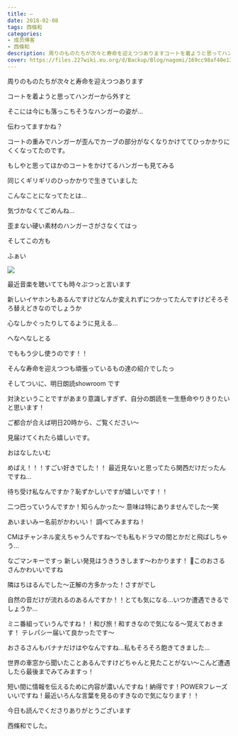 ```yaml
---
title: —
date: 2018-02-08
tags: 西條和
categories: 
- 成员博客
- 西條和
description: 周りのものたちが次々と寿命を迎えつつありますコートを着ようと思ってハンガーから外すとそこには今にも落っこちそうなハンガーの姿が…伝わってま...
cover: https://files.227wiki.eu.org/d/Backup/Blog/nagomi/169cc98af40e13239abac5fba9f45.jpg 
---
```







周りのものたちが次々と寿命を迎えつつあります










コートを着ようと思ってハンガーから外すと






そこには今にも落っこちそうなハンガーの姿が…






伝わってますかね？





コートの重みでハンガーが歪んでカーブの部分がなくなりかけててひっかかりにくくなってたのです。







もしやと思ってほかのコートをかけてるハンガーも見てみる





同じくギリギリのひっかかりで生きていました






こんなことになってたとは…





気づかなくてごめんね…











歪まない硬い素材のハンガーさがさなくてはっ







そしてこの方も






ふぁい

![](https://files.227wiki.eu.org/d/Backup/Blog/nagomi/169cc98af40e13239abac5fba9f45.jpg)








最近音楽を聴いてても時々ぷつっと言います






新しいイヤホンもあるんですけどなんか変えれずにつかってたんですけどそろそろ替えどきなのでしょうか







心なしかぐったりしてるように見える…





へなへなしとる








でももう少し使うのです！！






そんな寿命を迎えつつも頑張っているもの達の紹介でしたっ












そしてついに、明日朗読showroom です




対決ということですがあまり意識しすぎず、自分の朗読を一生懸命やりきりたいと思います！




ご都合が合えば明日20時から、ご覧ください〜




見届けてくれたら嬉しいです。






おはなしたいむ





めばえ！！！すごい好きでした！！
最近見ないと思ってたら関西だけだったんですね…



待ち受け私なんですか？恥ずかしいですが嬉しいです！！


二つ巴っていうんですか！知らんかった〜
意味は特にありませんでした〜笑




あいまいみー名前がかわいい！
調べてみますね！




CMはチャンネル変えちゃうんですね〜でも私もドラマの間とかだと飛ばしちゃう…



なごマンキーですっ
新しい発見はうきうきします〜わかります！
🙊このおさるさんかわいいですね





隣はちはるんでした〜正解の方多かった！さすがでし




自然の音だけが流れるのあるんですか！！とても気になる…いつか遭遇できるでしょうか…



ミニ番組っていうんですね！！和び旅！和すきなので気になる〜覚えておきます！
テレパシー届いて良かったです〜



おさるさんもバナナだけはやなんですね…私もそろそろ飽きてきました…


世界の車窓から聞いたことあるんですけどちゃんと見たことがない〜こんど遭遇したら最後までみてみますっ！



短い間に情報を伝えるために内容が濃いんですね！納得です！POWERフレーズいいですね！最近いろんな言葉を見るのすきなので気になります！！





今日も読んでくださりありがとうございます







西條和でした。


